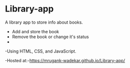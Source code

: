 # Library-app

A library app to store info about books.
* Add and store the book
* Remove the book or change it's status
* 
-Using HTML, CSS, and JavaScript.

-Hosted at:-https://mrugank-wadekar.github.io/Library-app/
